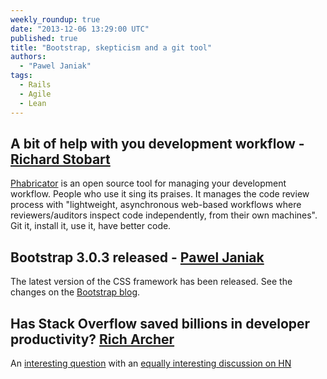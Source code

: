 ```yaml
---
weekly_roundup: true
date: "2013-12-06 13:29:00 UTC"
published: true
title: "Bootstrap, skepticism and a git tool"
authors:
  - "Pawel Janiak"
tags:
  - Rails
  - Agile
  - Lean
---
```


## A bit of help with you development workflow - [Richard Stobart](/people#richard-stobart)

[Phabricator](http://phabricator.org) is an open source tool for managing your development workflow.  People who use it sing its praises.  It manages the code review process with "lightweight, asynchronous web-based workflows where reviewers/auditors inspect code independently, from their own machines".  Git it, install it, use it, have better code.

## Bootstrap 3.0.3 released - [Pawel Janiak](/people#pawel-janiak)

The latest version of the CSS framework has been released. See the changes on the [Bootstrap blog](http://blog.getbootstrap.com/2013/12/05/bootstrap-3-0-3-released/).

## Has Stack Overflow saved billions in developer productivity? [Rich Archer](/people#richard-archer)

An [interesting question](http://skeptics.stackexchange.com/questions/18539/has-stack-overflow-saved-billions-of-dollars-in-programmer-productivity) with an [equally interesting discussion on HN](https://news.ycombinator.com/item?id=6850474)

